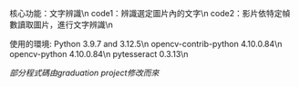 核心功能：文字辨識\n
code1：辨識選定圖片內的文字\n
code2：影片依特定幀數讀取圖片，進行文字辨識\n

使用的環境:
Python 3.9.7 and 3.12.5\n
opencv-contrib-python 4.10.0.84\n
opencv-python         4.10.0.84\n
pytesseract           0.3.13\n

*部分程式碼由graduation project修改而來*
